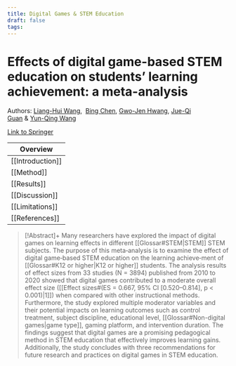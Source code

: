 ```yaml
---
title: Digital Games & STEM Education
draft: false
tags:
---
```


# Effects of digital game-based STEM education on students’ learning achievement: a meta-analysis
 
Authors: [Liang-Hui Wang](https://stemeducationjournal.springeropen.com/articles/10.1186/s40594-022-00344-0#auth-Liang_Hui-Wang-Aff1),  [Bing Chen](https://stemeducationjournal.springeropen.com/articles/10.1186/s40594-022-00344-0#auth-Bing-Chen-Aff1), [Gwo-Jen Hwang](https://stemeducationjournal.springeropen.com/articles/10.1186/s40594-022-00344-0#auth-Gwo_Jen-Hwang-Aff2), [Jue-Qi Guan](https://stemeducationjournal.springeropen.com/articles/10.1186/s40594-022-00344-0#auth-Jue_Qi-Guan-Aff1) & [Yun-Qing Wang](https://stemeducationjournal.springeropen.com/articles/10.1186/s40594-022-00344-0#auth-Yun_Qing-Wang-Aff1)

[Link to Springer](https://stemeducationjournal.springeropen.com/articles/10.1186/s40594-022-00344-0)

| Overview         |
| ---------------- |
| [[Introduction]] |
| [[Method]]       |
| [[Results]]      |
| [[Discussion]]   |
| [[Limitations]]  |
| [[References]]   |


> [!Abstract]+
>Many researchers have explored the impact of digital games on learning effects in different [[Glossar#STEM|STEM]] STEM subjects. The purpose of this meta‑analysis is to examine the effect of digital game‑based STEM education on the learning achieve‑ment of [[Glossar#K12 or higher|K12 or higher]] students. The analysis results of effect sizes from 33 studies (N = 3894) published from 2010 to 2020 showed that digital games contributed to a moderate overall effect size ([[Effect sizes#(ES = 0.667, 95% CI [0.520–0.814], p < 0.001)|1]])  when compared with other instructional methods. Furthermore, the study explored multiple moderator variables and their potential impacts on learning outcomes such as control treatment, subject discipline, educational level, [[Glossar#Non-digital games|game type]], gaming platform, and intervention duration. The findings suggest that digital games are a promising pedagogical method in STEM education that effectively improves learning gains. Additionally, the study concludes with three recommendations for future research and practices on digital games in STEM education.



